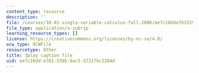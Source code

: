 ```yaml
---
content_type: resource
description: ''
file: /courses/18-01-single-variable-calculus-fall-2006/ee7c10dde761559b8ac557217bc2284d_JXPe2J069c.vtt
file_type: application/x-subrip
learning_resource_types: []
license: https://creativecommons.org/licenses/by-nc-sa/4.0/
ocw_type: OCWFile
resourcetype: Other
title: 3play caption file
uid: ee7c10dd-e761-559b-8ac5-57217bc2284d
---
```

